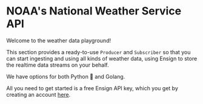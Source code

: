 # NOAA's National Weather Service API

Welcome to the weather data playground!

This section provides a ready-to-use `Producer` and `Subscriber` so that you can start ingesting and using all kinds of weather data, using Ensign to store the realtime data streams on your behalf.

We have options for both Python 🐍 and Golang.

All you need to get started is a free Ensign API key, which you get by creating an account [here](https://rotational.app/register).